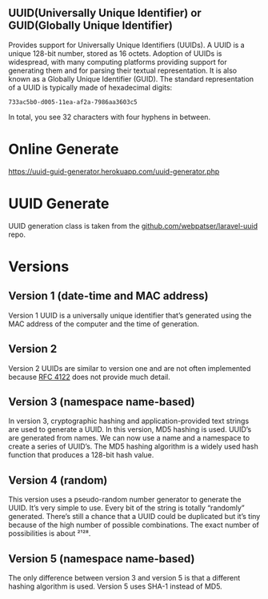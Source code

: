 ## UUID(Universally Unique Identifier) or GUID(Globally Unique Identifier)
Provides support for Universally Unique Identifiers (UUIDs). A UUID is a unique 128-bit number, stored as 16 octets. Adoption of UUIDs is widespread, with many computing platforms providing support for generating them and for parsing their textual representation. It is also known as a Globally Unique Identifier (GUID). The standard representation of a UUID is typically made of hexadecimal digits:

```
733ac5b0-d005-11ea-af2a-7986aa3603c5
```
In total, you see 32 characters with four hyphens in between. 

# Online Generate
  https://uuid-guid-generator.herokuapp.com/uuid-generator.php
  
# UUID Generate
  UUID generation class is taken from the <a href="https://github.com/webpatser/laravel-uuid" target="_blank"> github.com/webpatser/laravel-uuid </a> repo.
  
# Versions

## Version 1 (date-time and MAC address)
Version 1 UUID is a universally unique identifier that’s generated using the MAC address of the computer and the time of generation.

## Version 2
Version 2 UUIDs are similar to version one and are not often implemented because <a href="https://tools.ietf.org/html/rfc4122" target="_blank">RFC 4122</a> does not provide much detail.

## Version 3 (namespace name-based)
In version 3, cryptographic hashing and application-provided text strings are used to generate a UUID. In this version, MD5 hashing is used. UUID’s are generated from names. We can now use a name and a namespace to create a series of UUID’s. The MD5 hashing algorithm is a widely used hash function that produces a 128-bit hash value.

## Version 4 (random)
This version uses a pseudo-random number generator to generate the UUID. It’s very simple to use. Every bit of the string is totally “randomly” generated. There’s still a chance that a UUID could be duplicated but it’s tiny because of the high number of possible combinations. The exact number of possibilities is about ²¹²⁸.

## Version 5 (namespace name-based)
The only difference between version 3 and version 5 is that a different hashing algorithm is used. Version 5 uses SHA-1 instead of MD5. 
